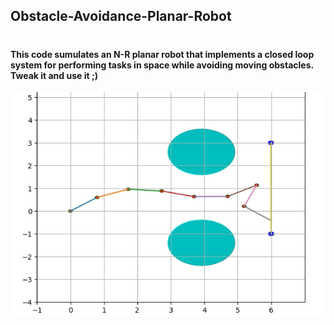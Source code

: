 ## Obstacle-Avoidance-Planar-Robot <h1>
#### This code sumulates an N-R planar robot that implements a closed loop system for performing tasks in space while avoiding moving obstacles. Tweak it and use it ;)

![]( https://github.com/Markos-NTUA/Obstacle-Avoidance-Planar-Robot/blob/master/gifs/demo.gif )
